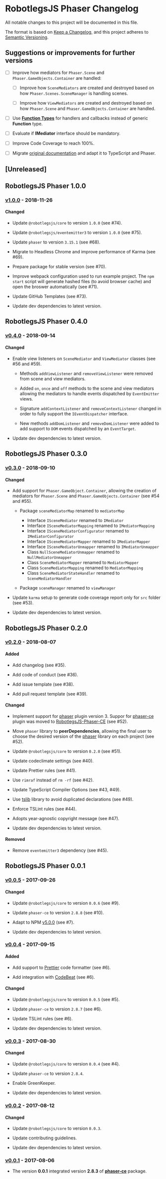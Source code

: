 # RobotlegsJS Phaser Changelog

All notable changes to this project will be documented in this file.

The format is based on [Keep a Changelog](https://keepachangelog.com/en/1.0.0/),
and this project adheres to [Semantic Versioning](https://semver.org/spec/v2.0.0.html).

## Suggestions or improvements for further versions

- [ ] Improve how mediators for `Phaser.Scene` and `Phaser.GameObjects.Container` are handled:

  - [ ] Improve how `SceneMediators` are created and destroyed based on how `Phaser.Scenes.SceneManager` is handling scenes.

  - [ ] Improve how `ViewMediators` are created and destroyed based on how `Phaser.Scene` and `Phaser.GameObjects.Container` are handled.

- [ ] Use [**Function Types**](https://www.typescriptlang.org/docs/handbook/functions.html) for handlers and callbacks instead of generic **Function** type.

- [ ] Evaluate if **IMediator** interface should be mandatory.

- [ ] Improve Code Coverage to reach 100%.

- [ ] Migrate [original documentation](https://github.com/robotlegs/robotlegs-framework/blob/master/src/readme.md) and adapt it to TypeScript and Phaser.

## [Unreleased]

<!--
Types of changes:

#### Added
- for new features.

#### Changed
- for changes in existing functionality.

#### Deprecated
- for soon-to-be removed features.

#### Removed
- for now removed features.

#### Fixed
- for any bug fixes.

#### Security
- in case of vulnerabilities.
-->

## RobotlegsJS Phaser 1.0.0

### [v1.0.0](https://github.com/RobotlegsJS/RobotlegsJS-Phaser/releases/tag/1.0.0) - 2018-11-26

#### Changed

- Update `@robotlegsjs/core` to version `1.0.0` (see #74).

- Update `@robotlegsjs/eventemitter3` to version `1.0.0` (see #75).

- Update `phaser` to version `3.15.1` (see #68).

- Migrate to Headless Chrome and improve performance of Karma (see #69).

- Prepare package for stable version (see #70).

- Improve webpack configuration used to run example project. The `npm start` script will generate hashed files (to avoid browser cache) and open the broswer automatically (see #71).

- Update GitHub Templates (see #73).

- Update dev dependencies to latest version.

## RobotlegsJS Phaser 0.4.0

### [v0.4.0](https://github.com/RobotlegsJS/RobotlegsJS-Phaser/releases/tag/0.4.0) - 2018-09-14

#### Changed

- Enable view listeners on `SceneMediator` and `ViewMediator` classes (see #56 and #59).

  - Methods `addViewListener` and `removeViewListener` were removed from scene and view mediators.

  - Added `on`, `once` and `off` methods to the scene and view mediators allowing the mediators to handle events dispatched by `EventEmitter` views.

  - Signature `addContextListener` and `removeContextListener` changed in order to fully support the `IEventDispatcher` interface.

  - New methods `addDomListener` and `removeDomListener` were added to add support to `DOM` events dispatched by an `EventTarget`.

- Update dev dependencies to latest version.

## RobotlegsJS Phaser 0.3.0

### [v0.3.0](https://github.com/RobotlegsJS/RobotlegsJS-Phaser/releases/tag/0.3.0) - 2018-09-10

#### Changed

- Add support for `Phaser.GameObject.Container`, allowing the creation of mediators for `Phaser.Scene` and `Phaser.GameObjects.Container` (see #54 and #55).

  - Package `sceneMediatorMap` renamed to `mediatorMap`
    - Interface `ISceneMediator` renamed to `IMediator`
    - Interface `ISceneMediatorMapping` renamed to `IMediatorMapping`
    - Interface `ISceneMediatorConfigurator` renamed to `IMediatorConfigurator`
    - Interface `ISceneMediatorMapper` renamed to `IMediatorMapper`
    - Interface `ISceneMediatorUnmapper` renamed to `IMediatorUnmapper`
    - Class `NullSceneMediatorUnmapper` renamed to `NullMediatorUnmapper`
    - Class `SceneMediatorMapper` renamed to `MediatorMapper`
    - Class `SceneMediatorMapping` renamed to `MediatorMapping`
    - Class `SceneMediatorStateHandler` renamed to `SceneMediatorHandler`

  - Package `sceneManager` renamed to `viewManager`

- Update `karma` setup to generate code coverage report only for `src` folder (see #53).

- Update dev dependencies to latest version.

## RobotlegsJS Phaser 0.2.0

### [v0.2.0](https://github.com/RobotlegsJS/RobotlegsJS-Phaser/releases/tag/0.2.0) - 2018-08-07

#### Added

- Add changelog (see #35).

- Add code of conduct (see #36).

- Add issue template (see #38).

- Add pull request template (see #39).

#### Changed

- Implement support for [phaser](https://github.com/photonstorm/phaser) plugin version 3. Suppor for [phaser-ce](https://github.com/photonstorm/phaser-ce) plugin was moved to [RobotlegsJS-Phaser-CE](https://github.com/RobotlegsJS/RobotlegsJS-Phaser-CE) (see #52).

- Move `phaser` library to **peerDependencies**, allowing the final user to choose the desired version of the [phaser](https://github.com/photonstorm/phaser) library on each project (see #52).

- Update `@robotlegsjs/core` to version `0.2.0` (see #51).

- Update codeclimate settings (see #40).

- Update Prettier rules (see #41).

- Use `rimraf` instead of `rm -rf` (see #42).

- Update TypeScript Compiler Options (see #43, #49).

- Use [tslib](https://github.com/Microsoft/tslib) library to avoid duplicated declarations (see #49).

- Enforce TSLint rules (see #44).

- Adopts year-agnostic copyright message (see #47).

- Update dev dependencies to latest version.

#### Removed

- Remove `eventemitter3` dependency (see #45).

## RobotlegsJS Phaser 0.0.1

### [v0.0.5](https://github.com/RobotlegsJS/RobotlegsJS-Phaser/releases/tag/0.0.5) - 2017-09-26

#### Changed

- Update `@robotlegsjs/core` to version `0.0.6` (see #9).

- Update `phaser-ce` to version `2.8.8` (see #10).

- Adapt to NPM [v5.0.0](http://blog.npmjs.org/post/161081169345/v500) (see #7).

- Update dev dependencies to latest version.

### [v0.0.4](https://github.com/RobotlegsJS/RobotlegsJS-Phaser/releases/tag/0.0.4) - 2017-09-15

#### Added

- Add support to [Prettier](https://prettier.io) code formatter (see #6).

- Add integration with [CodeBeat](https://codebeat.co) (see #6).

#### Changed

- Update `@robotlegsjs/core` to version `0.0.5` (see #5).

- Update `phaser-ce` to version `2.8.7` (see #6).

- Update TSLint rules (see #6).

- Update dev dependencies to latest version.

### [v0.0.3](https://github.com/RobotlegsJS/RobotlegsJS-Phaser/releases/tag/0.0.3) - 2017-08-30

#### Changed

- Update `@robotlegsjs/core` to version `0.0.4` (see #4).

- Update `phaser-ce` to version `2.8.4`.

- Enable GreenKeeper.

- Update dev dependencies to latest version.

### [v0.0.2](https://github.com/RobotlegsJS/RobotlegsJS-Phaser/releases/tag/0.0.2) - 2017-08-12

#### Changed

- Update `@robotlegsjs/core` to version `0.0.3`.

- Update contributing guidelines.

- Update dev dependencies to latest version.

### [v0.0.1](https://github.com/RobotlegsJS/RobotlegsJS-Phaser/releases/tag/0.0.1) - 2017-08-06

- The version **0.0.1** integrated version **2.8.3** of [**phaser-ce**](https://www.npmjs.com/package/phaser-ce) package.
